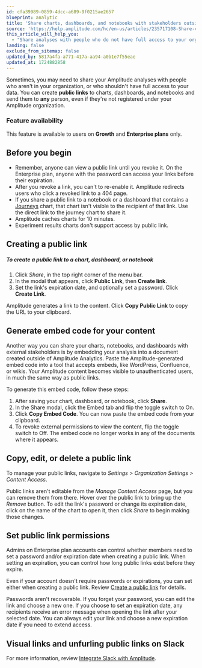 ```yaml
---
id: cfa39989-0859-4dcc-a689-9f0215ae2657
blueprint: analytic
title: 'Share charts, dashboards, and notebooks with stakeholders outside your company'
source: 'https://help.amplitude.com/hc/en-us/articles/235717108-Share-charts-dashboards-and-notebooks-with-stakeholders-outside-your-company'
this_article_will_help_you:
  - "Share analyses with people who do not have full access to your organization's data"
landing: false
exclude_from_sitemap: false
updated_by: 5817a4fa-a771-417a-aa94-a0b1e7f55eae
updated_at: 1724882858
---
```

Sometimes, you may need to share your Amplitude analyses with people who aren't in your organization, or who shouldn't have full access to your data. You can create **public links** to charts, dashboards, and notebooks and send them to **any** person, even if they're not registered under your Amplitude organization.

### Feature availability

This feature is available to users on **Growth** and **Enterprise plans** only.

## Before you begin

* Remember, anyone can view a public link until you revoke it. On the Enterprise plan, anyone with the password can access your links before their expiration.
* After you revoke a link, you can't to re-enable it. Amplitude redirects users who click a revoked link to a 404 page.
* If you share a public link to a notebook or a dashboard that contains a [Journeys](/docs/analytics/charts/journeys/journeys-understand-paths) chart, that chart isn't visible to the recipient of that link. Use the direct link to the journey chart to share it.
* Amplitude caches charts for 10 minutes.
* Experiment results charts don't support access by public link.

## Creating a public link

##### To create a public link to a chart, dashboard, or notebook

1. Click *Share*, in the top right corner of the menu bar.
2. In the modal that appears, click **Public Link**, then **Create link**.
3. Set the link's expiration date, and optionally set a password. Click **Create Link**.

Amplitude generates a link to the content. Click **Copy Public Link** to copy the URL to your clipboard.

## Generate embed code for your content

Another way you can share your charts, notebooks, and dashboards with external stakeholders is by embedding your analysis into a document created outside of Amplitude Analytics. Paste the Amplitude-generated embed code into a tool that accepts embeds, like WordPress, Confluence, or wikis. Your Amplitude content becomes visible to unauthenticated users, in much the same way as public links.

To generate this embed code, follow these steps:

1. After saving your chart, dashboard, or notebook, click **Share**.
2. In the Share modal, click the Embed tab and flip the toggle switch to On.  
3. Click **Copy Embed Code**. You can now paste the embed code from your clipboard.
4. To revoke external permissions to view the content, flip the toggle switch to Off. The embed code no longer works in any of the documents where it appears.

## Copy, edit, or delete a public link

To manage your public links, navigate to *Settings > Organization Settings > Content Access*.

Public links aren't editable from the *Manage Content Access* page, but you can remove them from there. Hover over the public link to bring up the *Remove* button. To edit the link's password or change its expiration date, click on the name of the chart to open it, then click *Share* to begin making those changes.

## Set public link permissions

Admins on Enterprise plan accounts can control whether members need to set a password and/or expiration date when creating a public link. When setting an expiration, you can control how long public links exist before they expire. 

Even if your account doesn't require passwords or expirations, you can set either when creating a public link. Review [Create a public link](#create-a-public-link) for details.

Passwords aren't recoverable. If you forget your password, you can edit the link and choose a new one. If you choose to set an expiration date, any recipients receive an error message when opening the link after your selected date. You can always edit your link and choose a new expiration date if you need to extend access.

## Visual links and unfurling public links on Slack

For more information, review [Integrate Slack with Amplitude](/docs/analytics/integrate-slack).
